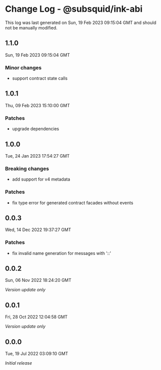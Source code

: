 # Change Log - @subsquid/ink-abi

This log was last generated on Sun, 19 Feb 2023 09:15:04 GMT and should not be manually modified.

## 1.1.0
Sun, 19 Feb 2023 09:15:04 GMT

### Minor changes

- support contract state calls

## 1.0.1
Thu, 09 Feb 2023 15:10:00 GMT

### Patches

- upgrade dependencies

## 1.0.0
Tue, 24 Jan 2023 17:54:27 GMT

### Breaking changes

- add support for v4 metadata

### Patches

- fix type error for generated contract facades without events

## 0.0.3
Wed, 14 Dec 2022 19:37:27 GMT

### Patches

- fix invalid name generation for messages with '::'

## 0.0.2
Sun, 06 Nov 2022 18:24:20 GMT

_Version update only_

## 0.0.1
Fri, 28 Oct 2022 12:04:58 GMT

_Version update only_

## 0.0.0
Tue, 19 Jul 2022 03:09:10 GMT

_Initial release_


